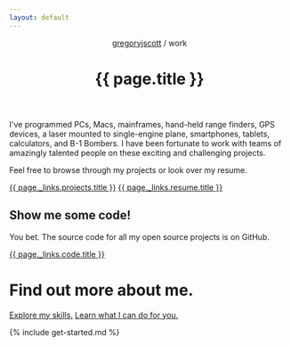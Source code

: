 ```yaml
---
layout: default
---
```


<header>
<nav>
<a href="/">gregoryjscott</a> / work
</nav>

<h1>{{ page.title }}</h1>
</header>

<article markdown="1">
I've programmed PCs, Macs, mainframes, hand-held range finders, GPS devices, a laser mounted to single-engine plane, smartphones, tablets, calculators, and B-1 Bombers. I have been fortunate to work with teams of amazingly talented people on these exciting and challenging projects.

Feel free to browse through my projects or look over my resume.
</article>

<a class="button" href="{{ page._links.projects.href }}">{{ page._links.projects.title }}</a>
<a class="button" href="{{ page._links.resume.href }}">{{ page._links.resume.title }}</a>

## Show me some code!

<article markdown="1">
You bet. The source code for all my open source projects is on GitHub.
</article>

<a class="button" href="{{ page._links.code.href }}">{{ page._links.code.title }}</a>

# Find out more about me.

<a class="button" href="/skills/">Explore my skills.</a>
<a class="button" href="/services/">Learn what I can do for you.</a>

<section markdown="1">
{% include get-started.md %}
</section>
